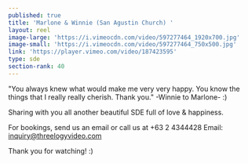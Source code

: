 ```yaml
---
published: true
title: 'Marlone & Winnie (San Agustin Church) '
layout: reel
image-large: 'https://i.vimeocdn.com/video/597277464_1920x700.jpg'
image-small: 'https://i.vimeocdn.com/video/597277464_750x500.jpg'
link: 'https://player.vimeo.com/video/187423595'
type: sde
section-rank: 40
---
```

"You always knew what would make me very very happy. You know the things that I really really cherish. Thank you." -Winnie to Marlone- :)

Sharing with you all another beautiful SDE full of love & happiness.

For bookings, send us an email or call us at +63 2 4344428
Email: inquiry@threelogyvideo.com

Thank you for watching! :)